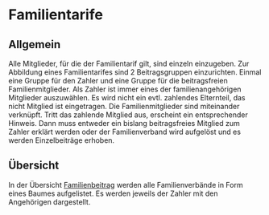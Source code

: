 # Familientarife

## Allgemein

Alle Mitglieder, für die der Familientarif gilt, sind einzeln einzugeben. Zur Abbildung eines Familientarifes sind 2 Beitragsgruppen einzurichten. Einmal eine Gruppe für den Zahler und eine Gruppe für die beitragsfreien Familienmitglieder. Als Zahler ist immer eines der familienangehörigen Mitglieder auszuwählen. Es wird nicht ein evtl. zahlendes Elternteil, das nicht Mitglied ist eingetragen. Die Familienmitglieder sind miteinander verknüpft. Tritt das zahlende Mitglied aus, erscheint ein entsprechender Hinweis. Dann muss entweder ein bislang beitragsfreies Mitglied zum Zahler erklärt werden oder der Familienverband wird aufgelöst und es werden Einzelbeiträge erhoben.

## Übersicht

In der Übersicht [Familienbeitrag](../allgemeine-funktionen/mitglieder/familienbeitrag.md) werden alle Familienverbände in Form eines Baumes aufgelistet. Es werden jeweils der Zahler mit den Angehörigen dargestellt.

